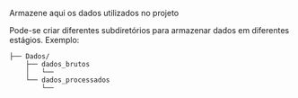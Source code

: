 Armazene aqui os dados utilizados no projeto

Pode-se criar diferentes subdiretórios para armazenar dados em diferentes estágios. Exemplo:

```
├── Dados/
    ├── dados_brutos
    │   └──
    └── dados_processados
        └──
```